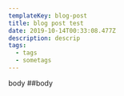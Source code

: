 ```yaml
---
templateKey: blog-post
title: blog post test
date: 2019-10-14T00:33:08.477Z
description: descrip
tags:
  - tags
  - sometags
---
```

body
##body
